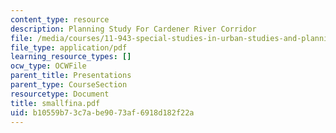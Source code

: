 ```yaml
---
content_type: resource
description: Planning Study For Cardener River Corridor
file: /media/courses/11-943-special-studies-in-urban-studies-and-planning-the-cardener-river-corridor-workshop-fall-2001/b10559b73c7abe9073af6918d182f22a_smallfina.pdf
file_type: application/pdf
learning_resource_types: []
ocw_type: OCWFile
parent_title: Presentations
parent_type: CourseSection
resourcetype: Document
title: smallfina.pdf
uid: b10559b7-3c7a-be90-73af-6918d182f22a
---
```

